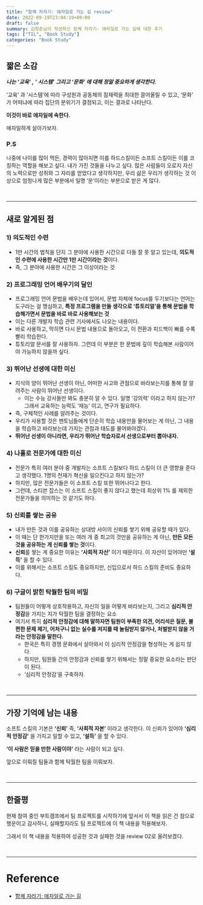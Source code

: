 ```yaml
---
title: "함께 자라기: 애자일로 가는 길 review"
date: 2022-09-19T23:04:19+09:00
draft: false
summary: 김창준님이 작성하신 함께 자라기- 애자일로 가는 길에 대한 후기
tags: ["TIL", "Book Study"]
categories: "Book Study"
---
```


## 짧은 소감

**_나는  ‘교육’ , ‘ 시스템’  그리고 ‘문화’ 에 대해 정말 중요하게 생각한다._**  

‘교육’ 과 ‘시스템’에 따라 구성원과 공동체의 잠재력을 최대한 끌어올릴 수 있고, ‘문화’ 가 어떠냐에 따라 집단의 분위기가 결정되고, 이는 결과로 나타난다. 

**이것이 바로 애자일에 속한다.**

애자일하게 살아가보자.


### P.S 
나중에 나이를 많이 먹든, 경력이 많아지면 이를 하드스킬이든 소프트 스킬이든 이를 코칭하는 역할을 해보고 싶다. 내가 가진 것들을 나누고 싶다. 많은 사람들이 오로지 자신의 노력으로만 성취와 그 자리를 얻었다고 생각하지만, 우리 삶은 우리가 생각하는 것 이상으로 엄청나게 많은 부분에서 일명 ‘운’이라는 부분으로 받은 게 많다.


&nbsp;

---

## 새로 알게된 점

### 1) 의도적인 수련

- 1만 시간의 법칙을 단지 그 분야에 사용한 시간으로 다들 잘 못 알고 있는데, **의도적인 수련에 사용한 시간만 1만 시간이라는 것**이다. 
- 즉, 그 분야에 사용한 시간은 그 이상이라는 것

### 2) 프로그래밍 언어 배우기의 달인

- 프로그래밍 언어 문법을 배우는데 있어서, 문법 자체에 focus를 두기보다는 언어는 도구라는 걸 명심하고, **특정 프로그램을 만들 생각으로 ‘튜토리얼’을 통해 문법을 학습해가면서 문법을 바로 바로 사용해보는 것**
- 이는 다른 개발자 학습 관련 기사에서도 나오는 내용이다.
- 바로 사용하고, 막히면 다시 문법 내용으로 돌아오고, 이 전환과 피드백이 빠를 수록 빨리 학습한다.
- 튜토리얼 문서를 잘 사용하자. 그런데 이 부분은 한 문법에 깊이 학습해본 사람이어야 가능하지 않을까 싶다.

### 3) 뛰어난 선생에 대한 미신

- 지식의 양이 뛰어난 선생이 아닌, 어떠한 사고와 관점으로 바라보는지를 통해 잘 알려주는 사람이 뛰어난 선생이다.  
    - 이는 수능 강사들만 봐도 충분히 알 수 있다. 일명 ‘강의력’ 이라고 하지 않는가? 그래서 교육하는 능력도 ‘재능’ 이고, 연구가 필요하다.
- 즉, 구체적인 사례를 알려주는 것이다.
- 우리가 사용할 것은 멘토님들에게 단순히 학습 내용만을 물어보는 게 아닌, 그 내용을 학습하고 바라보는데 가지는 관점과 태도를 물어봐야겠다.
- **뛰어난 선생이 아니라면, 우리가 뛰어난 학습자로서 선생으로부터 뽑아내자.**

### 4) 나홀로 전문가에 대한 미신 

- 전문가 특히 여러 분야 중 개발자는 소프트 스킬보다 하드 스킬이 더 큰 영향을 준다고 생각했다. 1명의 천재가 혁신을 일으킨다고 하지 않는가?
- 하지만, 많은 전문가들은 이 소프트 스킬 또한 뛰어나다고 한다.
- 그런데, 스티븐 잡스는 이 소프트 스킬이 좋지 않다고 했는데 최상위 1% 를 제외한 전문가들을 의미하는 것 같기도 하다.

### 5) 신뢰를 쌓는 공유

- 내가 만든 것과 이를 공유하는 상대방 사이의 신뢰를 쌓기 위해 공유할 때가 있다.
- 이 때는 단 한가지만을 또는 여러 개 중 최고의 것만을 공유하는 게 아닌, **만든 모든 것을 공유하는 게 신뢰를 쌓는 것**이다.
- **신뢰**를 쌓는 게 중요한 이유는 **‘사회적 자산’** 이기 때문이다. 이 자산이 있어야만 **‘설득’** 을 할 수 있다.
- 이를 위해서는 소프트 스킬도 중요하지만, 신입으로서 하드 스킬의 준비도 중요하다.

### 6) 구글이 밝힌 탁월한 팀의 비밀 

- 팀원들이 어떻게 상호작용하고, 자신의 일을 어떻게 바라보는지, 그리고 **심리적 안정감**을 가지는 지가 탁월한 팀을 결정하는 요소
- 여기서 특히 **심리적 안정감에 대해 말하자면 팀원이 부족한 의견, 어리석은 질문, 불편한 문제 제기, 어처구니 없는 실수를 저지를 때 놀림받지 않거나, 처벌받지 않을 거라는 안정감을 말한다.**
    - 한국은 특히 경쟁 문화에서 살아와서 이 심리적 안정감을 형성하는 게 쉽지 않다.
    - 하지만, 팀원들 간의 안정감과 신뢰를 쌓기 위해서는 정말 중요한 요소라는 판단이 된다.
    - ‘심리적 안정감’을 구축하자.

&nbsp;

---

## 가장 기억에 남는 내용

소프트 스킬의 기본은 **‘신뢰’** 즉, **‘사회적 자본’** 이라고 생각한다. 이 신뢰가 있어야 **‘심리적 안정감’** 을 가지고 일할 수 있고, **‘설득’** 을 할 수 있다.  

**‘이 사람은 믿을 만한 사람이야’** 라는 사람이 되고 싶다. 

앞으로 이뤄질 팀들과 함께 탁월한 팀을 이뤄보자.

&nbsp;

---


## 한줄평

현재 참여 중인 부트캠프에서 팀 프로젝트를 시작하기에 앞서서 이 책을 읽은 건 참으로 행운이고 감사하니, 실패할지라도 팀 프로젝트에 이 책 내용을 적용해보자.

그래서 이 책 내용을 적용하여 성공한 것과 실패한 것을 review 02로 올려보겠다.


&nbsp;

---

# Reference

- [함께 자라기: 애자일로 가는 길](http://www.kyobobook.co.kr/product/detailViewKor.laf?ejkGb=KOR&mallGb=KOR&barcode=9788966262335&orderClick=LEa&Kc=) 